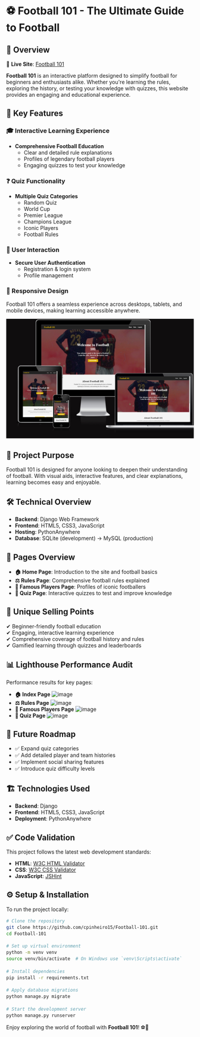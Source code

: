 # ⚽ Football 101 - The Ultimate Guide to Football

## 📖 Overview

🔗 **Live Site**: [Football 101](https://cpinheiro15.pythonanywhere.com/)

**Football 101** is an interactive platform designed to simplify football for beginners and enthusiasts alike. Whether you're learning the rules, exploring the history, or testing your knowledge with quizzes, this website provides an engaging and educational experience.

## 🌟 Key Features

### 🎓 Interactive Learning Experience

- **Comprehensive Football Education**
  - Clear and detailed rule explanations
  - Profiles of legendary football players
  - Engaging quizzes to test your knowledge

### ❓ Quiz Functionality

- **Multiple Quiz Categories**
  - Random Quiz
  - World Cup
  - Premier League
  - Champions League
  - Iconic Players
  - Football Rules

### 👥 User Interaction

- **Secure User Authentication**
  - Registration & login system
  - Profile management

### 📱 Responsive Design

Football 101 offers a seamless experience across desktops, tablets, and mobile devices, making learning accessible anywhere.

![Responsive Design](assets/images/Devices.png)

## 🎯 Project Purpose

Football 101 is designed for anyone looking to deepen their understanding of football. With visual aids, interactive features, and clear explanations, learning becomes easy and enjoyable.

## 🛠️ Technical Overview

- **Backend**: Django Web Framework
- **Frontend**: HTML5, CSS3, JavaScript
- **Hosting**: PythonAnywhere
- **Database**: SQLite (development) → MySQL (production)

## 📌 Pages Overview

- **🏠 Home Page**: Introduction to the site and football basics
- **⚖️ Rules Page**: Comprehensive football rules explained
- **🌟 Famous Players Page**: Profiles of iconic footballers
- **📝 Quiz Page**: Interactive quizzes to test and improve knowledge

## 🚀 Unique Selling Points

✔ Beginner-friendly football education  
✔ Engaging, interactive learning experience  
✔ Comprehensive coverage of football history and rules  
✔ Gamified learning through quizzes and leaderboards  

## 📊 Lighthouse Performance Audit

Performance results for key pages:

- **🏠 Index Page**  ![image](https://github.com/user-attachments/assets/37968dd1-e563-4ba7-8a8f-9e6ceef6f09f)
- **⚖️ Rules Page**  ![image](https://github.com/user-attachments/assets/71bd557e-7274-4cb1-8b5d-804488162e98)
- **🌟 Famous Players Page**  ![image](https://github.com/user-attachments/assets/cd1838bd-bf2c-4225-aa8b-de43acb1fffd)
- **📝 Quiz Page**  ![image](https://github.com/user-attachments/assets/6e93d364-bdda-4185-9d92-7f27c2e00300)

## 🔮 Future Roadmap

- ✅ Expand quiz categories
- ✅ Add detailed player and team histories
- ✅ Implement social sharing features
- ✅ Introduce quiz difficulty levels

## 🏗️ Technologies Used

- **Backend**: Django
- **Frontend**: HTML5, CSS3, JavaScript
- **Deployment**: PythonAnywhere

## ✅ Code Validation

This project follows the latest web development standards:

- **HTML**: [W3C HTML Validator](https://validator.w3.org/)
- **CSS**: [W3C CSS Validator](https://jigsaw.w3.org/css-validator/)
- **JavaScript**: [JSHint](https://jshint.com/)

## ⚙️ Setup & Installation

To run the project locally:

```bash
# Clone the repository
git clone https://github.com/cpinheiro15/Football-101.git
cd Football-101

# Set up virtual environment
python -m venv venv
source venv/bin/activate  # On Windows use `venv\Scripts\activate`

# Install dependencies
pip install -r requirements.txt

# Apply database migrations
python manage.py migrate

# Start the development server
python manage.py runserver
```

Enjoy exploring the world of football with **Football 101**! ⚽🎉
